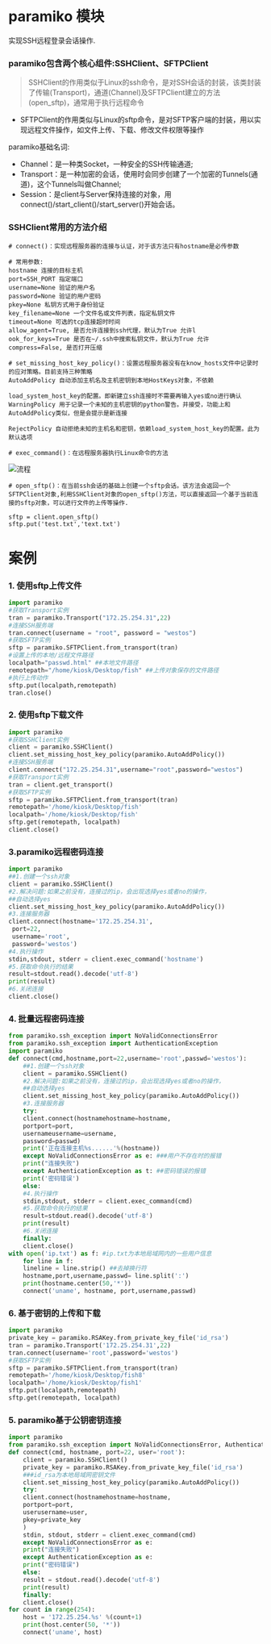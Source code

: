 # paramiko 模块

实现SSH远程登录会话操作.

### **paramiko包含两个核心组件:SSHClient、SFTPClient**

> SSHClient的作用类似于Linux的ssh命令，是对SSH会话的封装，该类封装了传输(Transport)，通道(Channel)及SFTPClient建立的方法(open_sftp)，通常用于执行远程命令

- SFTPClient的作用类似与Linux的sftp命令，是对SFTP客户端的封装，用以实现远程文件操作，如文件上传、下载、修改文件权限等操作

paramiko基础名词:

- Channel：是一种类Socket，一种安全的SSH传输通道;
- Transport：是一种加密的会话，使用时会同步创建了一个加密的Tunnels(通道)，这个Tunnels叫做Channel;
- Session：是client与Server保持连接的对象，用connect()/start_client()/start_server()开始会话。

### **SSHClient常用的方法介绍**

```shell
# connect()：实现远程服务器的连接与认证，对于该方法只有hostname是必传参数

# 常用参数:
hostname 连接的目标主机
port=SSH_PORT 指定端口
username=None 验证的用户名
password=None 验证的用户密码
pkey=None 私钥方式用于身份验证
key_filename=None 一个文件名或文件列表，指定私钥文件
timeout=None 可选的tcp连接超时时间
allow_agent=True, 是否允许连接到ssh代理，默认为True 允许l
ook_for_keys=True 是否在~/.ssh中搜索私钥文件，默认为True 允许
compress=False, 是否打开压缩

# set_missing_host_key_policy()：设置远程服务器没有在know_hosts文件中记录时的应对策略。目前支持三种策略
AutoAddPolicy 自动添加主机名及主机密钥到本地HostKeys对象，不依赖

load_system_host_key的配置。即新建立ssh连接时不需要再输入yes或no进行确认
WarningPolicy 用于记录一个未知的主机密钥的python警告。并接受，功能上和AutoAddPolicy类似，但是会提示是新连接

RejectPolicy 自动拒绝未知的主机名和密钥，依赖load_system_host_key的配置。此为默认选项

# exec_command()：在远程服务器执行Linux命令的方法
```

![流程](https://cdn.jsdelivr.net/gh/JakeYue/picgo@master/uPic/%E6%88%AA%E5%B1%8F2021-09-21%20%E4%B8%8A%E5%8D%889.32.182021%2009%2021%2009%2034.png)

```shell
# open_sftp()：在当前ssh会话的基础上创建一个sftp会话。该方法会返回一个SFTPClient对象,利用SSHClient对象的open_sftp()方法，可以直接返回一个基于当前连接的sftp对象，可以进行文件的上传等操作.

sftp = client.open_sftp() 
sftp.put('test.txt','text.txt') 
```

# 案例

### **1. 使用sftp上传文件**

``` python
import paramiko 
#获取Transport实例 
tran = paramiko.Transport("172.25.254.31",22) 
#连接SSH服务端 
tran.connect(username = "root", password = "westos") 
#获取SFTP实例 
sftp = paramiko.SFTPClient.from_transport(tran) 
#设置上传的本地/远程文件路径 
localpath="passwd.html" ##本地文件路径 
remotepath="/home/kiosk/Desktop/fish" ##上传对象保存的文件路径 
#执行上传动作 
sftp.put(localpath,remotepath) 
tran.close() 
```

### 2. **使用sftp下载文件**

```python
import paramiko 
#获取SSHClient实例 
client = paramiko.SSHClient() 
client.set_missing_host_key_policy(paramiko.AutoAddPolicy()) 
#连接SSH服务端 
client.connect("172.25.254.31",username="root",password="westos") 
#获取Transport实例 
tran = client.get_transport() 
#获取SFTP实例 
sftp = paramiko.SFTPClient.from_transport(tran) 
remotepath='/home/kiosk/Desktop/fish' 
localpath='/home/kiosk/Desktop/fish' 
sftp.get(remotepath, localpath) 
client.close() 
```

### 3.**paramiko远程密码连接**

```python
import paramiko 
##1.创建一个ssh对象 
client = paramiko.SSHClient() 
#2.解决问题:如果之前没有，连接过的ip，会出现选择yes或者no的操作， 
##自动选择yes 
client.set_missing_host_key_policy(paramiko.AutoAddPolicy()) 
#3.连接服务器 
client.connect(hostname='172.25.254.31', 
 port=22, 
 username='root', 
 password='westos') 
#4.执行操作 
stdin,stdout, stderr = client.exec_command('hostname') 
#5.获取命令执行的结果 
result=stdout.read().decode('utf-8') 
print(result) 
#6.关闭连接 
client.close() 
```

### **4. 批量远程密码连接**

```python
from paramiko.ssh_exception import NoValidConnectionsError 
from paramiko.ssh_exception import AuthenticationException 
import paramiko 
def connect(cmd,hostname,port=22,username='root',passwd='westos'): 
    ##1.创建一个ssh对象 
    client = paramiko.SSHClient() 
    #2.解决问题:如果之前没有，连接过的ip，会出现选择yes或者no的操作， 
    ##自动选择yes 
    client.set_missing_host_key_policy(paramiko.AutoAddPolicy()) 
    #3.连接服务器 
    try: 
    client.connect(hostnamehostname=hostname, 
    portport=port, 
    usernameusername=username, 
    password=passwd) 
    print('正在连接主机%s......'%(hostname)) 
    except NoValidConnectionsError as e: ###用户不存在时的报错 
    print("连接失败") 
    except AuthenticationException as t: ##密码错误的报错 
    print('密码错误') 
    else: 
    #4.执行操作 
    stdin,stdout, stderr = client.exec_command(cmd) 
    #5.获取命令执行的结果 
    result=stdout.read().decode('utf-8') 
    print(result) 
    #6.关闭连接 
    finally: 
    client.close() 
with open('ip.txt') as f: #ip.txt为本地局域网内的一些用户信息 
    for line in f: 
    lineline = line.strip() ##去掉换行符 
    hostname,port,username,passwd= line.split(':') 
    print(hostname.center(50,'*')) 
    connect('uname', hostname, port,username,passwd)
```

### **6. 基于密钥的上传和下载**

```python
import paramiko 
private_key = paramiko.RSAKey.from_private_key_file('id_rsa') 
tran = paramiko.Transport('172.25.254.31',22) 
tran.connect(username='root',password='westos') 
#获取SFTP实例 
sftp = paramiko.SFTPClient.from_transport(tran) 
remotepath='/home/kiosk/Desktop/fish8' 
localpath='/home/kiosk/Desktop/fish1' 
sftp.put(localpath,remotepath) 
sftp.get(remotepath, localpath) 
```

### **5. paramiko基于公钥密钥连接**

```python
import paramiko 
from paramiko.ssh_exception import NoValidConnectionsError, AuthenticationException 
def connect(cmd, hostname, port=22, user='root'): 
    client = paramiko.SSHClient()  
    private_key = paramiko.RSAKey.from_private_key_file('id_rsa') 
    ###id_rsa为本地局域网密钥文件 
    client.set_missing_host_key_policy(paramiko.AutoAddPolicy()) 
    try: 
    client.connect(hostnamehostname=hostname, 
    portport=port, 
    userusername=user, 
    pkey=private_key 
    ) 
    stdin, stdout, stderr = client.exec_command(cmd) 
    except NoValidConnectionsError as e: 
    print("连接失败") 
    except AuthenticationException as e: 
    print("密码错误") 
    else: 
    result = stdout.read().decode('utf-8') 
    print(result) 
    finally: 
    client.close() 
for count in range(254): 
    host = '172.25.254.%s' %(count+1) 
    print(host.center(50, '*')) 
    connect('uname', host) 
```

